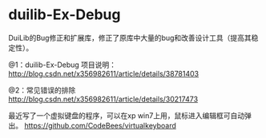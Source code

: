 duilib-Ex-Debug
===============
DuiLib的Bug修正和扩展库，修正了原库中大量的bug和改善设计工具（提高其稳定性）。

@1：duilib-Ex-Debug 项目说明：
http://blog.csdn.net/x356982611/article/details/38781403

@2：常见错误的排除
http://blog.csdn.net/x356982611/article/details/30217473

最近写了一个虚拟键盘的程序，可以在xp win7上用，鼠标进入编辑框可自动弹出。
https://github.com/CodeBees/virtualkeyboard
